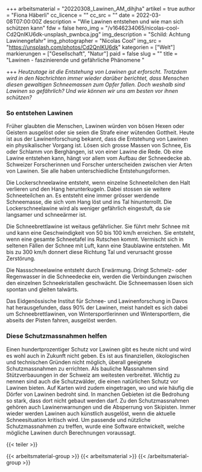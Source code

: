 +++
arbeitsmaterial = "20220308_Lawinen_AM_dihjha"
artikel = true
author = "Fiona Häberli"
cc_licence = ""
cc_src = ""
date = 2022-03-08T07:00:00Z
description = "Wie Lawinen entstehen und wie man sich schützen kann"
fdw = false
hero_img = "/v1646234065/nicolas-cool-Cd2QnIKU6dk-unsplash_pwnbca.jpg"
img_description = "Schild: Achtung Lawinengefahr"
img_photographer = "Nicolas Cool"
img_src = "https://unsplash.com/photos/Cd2QnIKU6dk"
kategorien = ["Welt"]
markierungen = ["Gesellschaft", "Natur"]
paid = false
slug = ""
title = "Lawinen - faszinierende und gefährliche Phänomene "

+++
_Heutzutage ist die Entstehung von Lawinen gut erforscht. Trotzdem wird in den Nachrichten immer wieder darüber berichtet, dass Menschen diesen gewaltigen Schneemassen zum Opfer fallen. Doch weshalb sind Lawinen so gefährlich? Und wie können wir uns am besten vor ihnen schützen?_

### So entstehen Lawinen

Früher glaubten die Menschen, Lawinen würden von bösen Hexen oder Geistern ausgelöst oder sie seien die Strafe einer wütenden Gottheit. Heute ist aus der Lawinenforschung bekannt, dass die Entstehung von Lawinen ein physikalischer Vorgang ist. Lösen sich grosse Massen von Schnee, Eis oder Schlamm von Berghängen, ist von einer Lawine die Rede. Ob eine Lawine entstehen kann, hängt vor allem vom Aufbau der Schneedecke ab. Schweizer Forscherinnen und Forscher unterscheiden zwischen vier Arten von Lawinen. Sie alle haben unterschiedliche Entstehungsformen.

Die Lockerschneelawine entsteht, wenn einzelne Schneeteilchen den Halt verlieren und den Hang herunterkugeln. Dabei stossen sie weitere Schneeteilchen an. Es entsteht eine immer grösser werdende Schneemasse, die sich vom Hang löst und ins Tal hinunterrollt. Die Lockerschneelawine wird als weniger gefährlich eingestuft, da sie langsamer und schneeärmer ist.

Die Schneebrettlawine ist weitaus gefährlicher. Sie führt mehr Schnee mit und kann eine Geschwindigkeit von 50 bis 100 km/h erreichen. Sie entsteht, wenn eine gesamte Schneetafel ins Rutschen kommt. Vermischt sich in seltenen Fällen der Schnee mit Luft, kann eine Staublawine entstehen. Mit bis zu 300 km/h donnert diese Richtung Tal und verursacht grosse Zerstörung.

Die Nassschneelawine entsteht durch Erwärmung. Dringt Schmelz- oder Regenwasser in die Schneedecke ein, werden die Verbindungen zwischen den einzelnen Schneekristallen geschwächt. Die Schneemassen lösen sich spontan und gleiten talwärts.

Das Eidgenössische Institut für Schnee- und Lawinenforschung in Davos hat herausgefunden, dass 90% der Lawinen, meist handelt es sich dabei um Schneebrettlawinen, von Wintersportlerinnen und Wintersportlern, die abseits der Pisten fahren, ausgelöst werden.

### Diese Schutzmassnahmen helfen

Einen hundertprozentiger Schutz vor Lawinen gibt es heute nicht und wird es wohl auch in Zukunft nicht geben. Es ist aus finanziellen, ökologischen und technischen Gründen nicht möglich, überall geeignete Schutzmassnahmen zu errichten. Als bauliche Massnahmen sind Stützverbauungen in der Schweiz am weitesten verbreitet. Wichtig zu nennen sind auch die Schutzwälder, die einen natürlichen Schutz vor Lawinen bieten. Auf Karten wird zudem eingetragen, wo und wie häufig die Dörfer von Lawinen bedroht sind. In manchen Gebieten ist die Bedrohung so stark, dass dort nicht gebaut werden darf. Zu den Schutzmassnahmen gehören auch Lawinenwarnungen und die Absperrung von Skipisten. Immer wieder werden Lawinen auch künstlich ausgelöst, wenn die aktuelle Schneesituation kritisch wird. Um passende und nützliche Schutzmassnahmen zu treffen, wurde eine Software entwickelt, welche mögliche Lawinen durch Berechnungen voraussagt.

{{< teiler >}}

{{< arbeitsmaterial-group >}}
{{< arbeitsmaterial >}}
{{< /arbeitsmaterial-group >}}